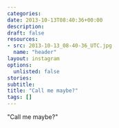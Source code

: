 ```yaml
---
categories:
date: 2013-10-13T08:40:36+00:00
description:
draft: false
resources:
- src: 2013-10-13_08-40-36_UTC.jpg
  name: "header"
layout: instagram
options:
  unlisted: false
stories:
subtitle:
title: "Call me maybe?"
tags: []
---
```


"Call me maybe?"
